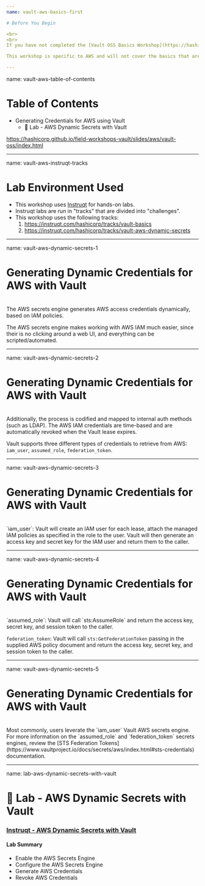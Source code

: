 ```yaml
---
name: vault-aws-basics-first

# Before You Begin

<br>
<br>
If you have not completed the [Vault OSS Basics Workshop](https://hashicorp.github.io/field-workshops-vault/slides/multi-cloud/vault-oss/#1) yet, please begin there and come back here when you are done.

This workshop is specific to AWS and will not cover the basics that are covered in that workshop.

---
```

name: vault-aws-table-of-contents

# Table of Contents

- Generating Credentials for AWS using Vault
    - 🧪 Lab - AWS Dynamic Secrets with Vault

https://hashicorp.github.io/field-workshops-vault/slides/aws/vault-oss/index.html

---
name: vault-aws-instruqt-tracks
# Lab Environment Used
* This workshop uses [Instruqt](https://instruqt.com) for hands-on labs.
* Instruqt labs are run in "tracks" that are divided into "challenges".
* This workshop uses the following tracks:
    1. https://instruqt.com/hashicorp/tracks/vault-basics
    1. https://instruqt.com/hashicorp/tracks/vault-aws-dynamic-secrets

---
name: vault-aws-dynamic-secrets-1
# Generating Dynamic Credentials for AWS with Vault
<br>
The AWS secrets engine generates AWS access credentials dynamically, based on IAM policies.

The AWS secrets engine makes working with AWS IAM much easier, since their is no clicking around
a web UI, and everything can be scripted/automated.

---
name: vault-aws-dynamic-secrets-2
# Generating Dynamic Credentials for AWS with Vault
<br>
Additionally, the process is codified and mapped to internal auth methods (such as LDAP). The
AWS IAM credentials are time-based and are automatically revoked when the Vault lease expires.

Vault supports three different types of credentials to retrieve from AWS: `iam_user`,
`assumed_role`, `federation_token`.

---
name: vault-aws-dynamic-secrets-3
# Generating Dynamic Credentials for AWS with Vault
<br>
`iam_user`: Vault will create an IAM user for each lease, attach the managed IAM policies as
specified in the role to the user. Vault will then generate an access key and secret key for
the IAM user and return them to the caller.

---
name: vault-aws-dynamic-secrets-4
# Generating Dynamic Credentials for AWS with Vault
<br>
`assumed_role`: Vault will call `sts:AssumeRole` and return the access key, secret key, and session
token to the caller.

`federation_token`: Vault will call `sts:GetFederationToken` passing in the supplied AWS policy
document and return the access key, secret key, and session token to the caller.

---
name: vault-aws-dynamic-secrets-5
# Generating Dynamic Credentials for AWS with Vault
<br>
Most commonly, users leverate the `iam_user` Vault AWS secrets engine. For more information on the
`assumed_role` and `federation_token` secrets engines, review the
[STS Federation Tokens](https://www.vaultproject.io/docs/secrets/aws/index.html#sts-credentials)
 documentation.

---
name: lab-aws-dynamic-secrets-with-vault
# 🔬 Lab - AWS Dynamic Secrets with Vault
### [Instruqt - AWS Dynamic Secrets with Vault](https://instruqt.com/hashicorp/tracks/vault-aws-dynamic-secrets)

#### Lab Summary
- Enable the AWS Secrets Engine
- Configure the AWS Secrets Engine
- Generate AWS Credentials
- Revoke AWS Credentials